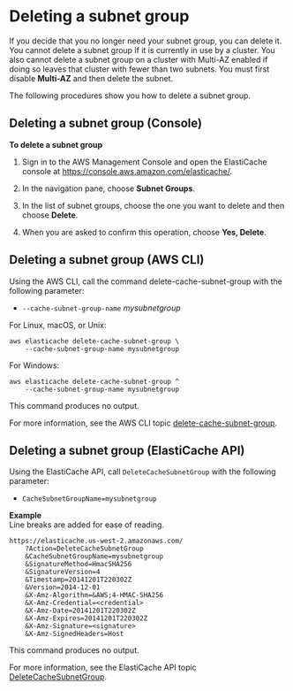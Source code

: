 # Deleting a subnet group<a name="SubnetGroups.Deleting"></a>

If you decide that you no longer need your subnet group, you can delete it\. You cannot delete a subnet group if it is currently in use by a cluster\. You also cannot delete a subnet group on a cluster with Multi\-AZ enabled if doing so leaves that cluster with fewer than two subnets\. You must first disable **Multi\-AZ** and then delete the subnet\.

The following procedures show you how to delete a subnet group\.

## Deleting a subnet group \(Console\)<a name="SubnetGroups.Deleting.CON"></a>

**To delete a subnet group**

1. Sign in to the AWS Management Console and open the ElastiCache console at [ https://console\.aws\.amazon\.com/elasticache/](https://console.aws.amazon.com/elasticache/)\.

1. In the navigation pane, choose **Subnet Groups**\.

1. In the list of subnet groups, choose the one you want to delete and then choose **Delete**\.

1. When you are asked to confirm this operation, choose **Yes, Delete**\.

## Deleting a subnet group \(AWS CLI\)<a name="SubnetGroups.Deleting.CLI"></a>

Using the AWS CLI, call the command delete\-cache\-subnet\-group with the following parameter:
+ `--cache-subnet-group-name` *mysubnetgroup*

For Linux, macOS, or Unix:

```
aws elasticache delete-cache-subnet-group \
    --cache-subnet-group-name mysubnetgroup
```

For Windows:

```
aws elasticache delete-cache-subnet-group ^
    --cache-subnet-group-name mysubnetgroup
```

This command produces no output\.

For more information, see the AWS CLI topic [delete\-cache\-subnet\-group](https://docs.aws.amazon.com/cli/latest/reference/elasticache/delete-cache-subnet-group.html)\.

## Deleting a subnet group \(ElastiCache API\)<a name="SubnetGroups.Deleting.API"></a>

Using the ElastiCache API, call `DeleteCacheSubnetGroup` with the following parameter:
+ `CacheSubnetGroupName=mysubnetgroup`

**Example**  
Line breaks are added for ease of reading\.  

```
https://elasticache.us-west-2.amazonaws.com/
    ?Action=DeleteCacheSubnetGroup
    &CacheSubnetGroupName=mysubnetgroup
    &SignatureMethod=HmacSHA256
    &SignatureVersion=4
    &Timestamp=20141201T220302Z
    &Version=2014-12-01
    &X-Amz-Algorithm=&AWS;4-HMAC-SHA256
    &X-Amz-Credential=<credential>
    &X-Amz-Date=20141201T220302Z
    &X-Amz-Expires=20141201T220302Z
    &X-Amz-Signature=<signature>
    &X-Amz-SignedHeaders=Host
```

This command produces no output\.

For more information, see the ElastiCache API topic [DeleteCacheSubnetGroup](https://docs.aws.amazon.com/AmazonElastiCache/latest/APIReference/API_DeleteCacheSubnetGroup.html)\.